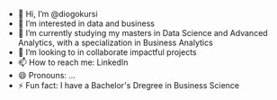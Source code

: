 - 👋 Hi, I’m @diogokursi
- 👀 I’m interested in data and business
- 🌱 I’m currently studying my masters in Data Science and Advanced Analytics, with a specialization in Business Analytics
- 💞️ I’m looking to in collaborate impactful projects
- 📫 How to reach me: LinkedIn
- 😄 Pronouns: ...
- ⚡ Fun fact: I have a Bachelor's Dregree in Business Science

<!---
diogokursi/diogokursi is a ✨ special ✨ repository because its `README.md` (this file) appears on your GitHub profile.
You can click the Preview link to take a look at your changes.
--->
